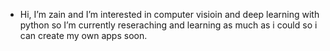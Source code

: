 - Hi, I’m zain and I’m interested in computer visioin and deep learning with python so I’m currently reseraching and learning as much as i could so i can create my own apps soon.

<!---
zainS010496/zainS010496 is a ✨ special ✨ repository because its `README.md` (this file) appears on your GitHub profile.
You can click the Preview link to take a look at your changes.
--->
